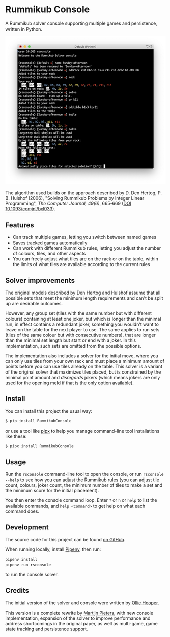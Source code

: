 # Rummikub Console

A Rummikub solver console supporting multiple games and persistence, written in Python. 

![screenshot of a macOS terminal window with a Rummikub Console session in progress][screenshot]

The algorithm used builds on the approach described by D. Den Hertog, P. B. Hulshof (2006), "Solving Rummikub Problems by Integer Linear Programming", *The Computer Journal, 49(6)*, 665-669 ([DOI 10.1093/comjnl/bxl033](https://doi.org/10.1093/comjnl/bxl033)).

## Features

- Can track multiple games, letting you switch between named games
- Saves tracked games automatically
- Can work with different Rummikub rules, letting you adjust the number of colours, tiles, and other aspects
- You can freely adjust what tiles are on the rack or on the table, within the limits of what tiles are available according to the current rules

## Solver improvements

The original models described by Den Hertog and Hulshof assume that all possible sets that meet the minimum length requirements and can't be split up are desirable outcomes.

However, any group set (tiles with the same number but with different colours) containing at least one joker, but which is longer than the minimal run, in effect contains a redundant joker, something you wouldn't want to leave on the table for the next player to use. The same applies to run sets (tiles of the same colour but with consecutive numbers), that are longer than the minimal set length but start or end with a joker. In this implementation, such sets are omitted from
the possible options.

The implementation also includes a solver for the initial move, where you can only
use tiles from your own rack and must place a minimum amount of points before you
can use tiles already on the table. This solver is a variant of the original solver
that maximizes tiles placed, but is constrained by the minimal point amount and
_disregards_ jokers (which means jokers are only used for the opening meld if that is the only option available).

## Install

You can install this project the usual way:

```sh
$ pip install RummikubConsole
```

or use a tool like [pipx][] to help you manage command-line tool installations like these:

```sh
$ pipx install RummikubConsole 
```

## Usage

Run the `rsconsole` command-line tool to open the console, or run `rsconsole --help` to see how you can adjust the Rummikub rules (you can adjust tile count, colours, joker count, the minimum number of tiles to make a set and the minimum score for the initial placement).

You then enter the console command loop. Enter `?` or `h` or `help` to list the available commands, and `help <command>` to get help on what each command does.

## Development

The source code for this project can be found [on GitHub][gh].

When running locally, install [Pipenv], then run:

```bash
pipenv install
pipenv run rsconsole
```

to run the console solver.

## Credits

The initial version of the solver and console were written by [Ollie Hooper][oh].

This version is a complete rewrite by [Martijn Pieters][mp], with new console implementation, expansion of the solver to improve performance and address shortcomings in the original paper, as well as multi-game, game state tracking and persistence support. 

[screenshot]: https://raw.githubusercontent.com/mjpieters/RummikubConsole/master/screenshot.png
[pipx]: https://pipxproject.github.io/
[Pipenv]: https://pipenv.readthedocs.io/
[gh]: https://github.com/Ollie-Hooper/RummikubSolver
[oh]: https://github.com/Ollie-Hooper
[mp]: https://www.zopatista.com
